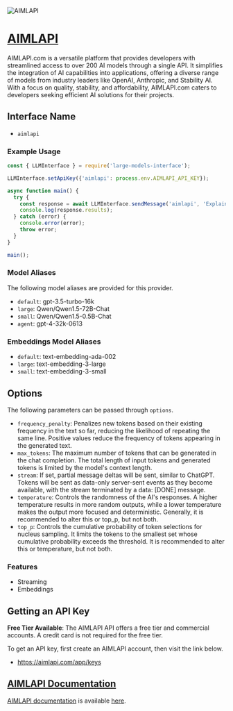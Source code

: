 ![AIMLAPI](https://cdn.prod.website-files.com/65b8f36fa600366bc7cf9a67/65e055f2cce5ca962f833d3f_Group%201000007684.png)

# [AIMLAPI](https://aimlapi.com)

AIMLAPI.com is a versatile platform that provides developers with streamlined access to over 200 AI models through a single API. It simplifies the integration of AI capabilities into applications, offering a diverse range of models from industry leaders like OpenAI, Anthropic, and Stability AI. With a focus on quality, stability, and affordability, AIMLAPI.com caters to developers seeking efficient AI solutions for their projects.

## Interface Name

- `aimlapi`

### Example Usage

```javascript
const { LLMInterface } = require('large-models-interface');

LLMInterface.setApiKey({'aimlapi': process.env.AIMLAPI_API_KEY});

async function main() {
  try {
    const response = await LLMInterface.sendMessage('aimlapi', 'Explain the importance of low latency LLMs.');
    console.log(response.results);
  } catch (error) {
    console.error(error);
    throw error;
  }
}

main();
```

### Model Aliases

The following model aliases are provided for this provider. 

- `default`: gpt-3.5-turbo-16k
- `large`: Qwen/Qwen1.5-72B-Chat
- `small`: Qwen/Qwen1.5-0.5B-Chat
- `agent`: gpt-4-32k-0613

### Embeddings Model Aliases

- `default`: text-embedding-ada-002
- `large`: text-embedding-3-large
- `small`: text-embedding-3-small


## Options

The following parameters can be passed through `options`.

- `frequency_penalty`: Penalizes new tokens based on their existing frequency in the text so far, reducing the likelihood of repeating the same line. Positive values reduce the frequency of tokens appearing in the generated text.
- `max_tokens`: The maximum number of tokens that can be generated in the chat completion. The total length of input tokens and generated tokens is limited by the model's context length.
- `stream`: If set, partial message deltas will be sent, similar to ChatGPT. Tokens will be sent as data-only server-sent events as they become available, with the stream terminated by a data: [DONE] message.
- `temperature`: Controls the randomness of the AI's responses. A higher temperature results in more random outputs, while a lower temperature makes the output more focused and deterministic. Generally, it is recommended to alter this or top_p, but not both.
- `top_p`: Controls the cumulative probability of token selections for nucleus sampling. It limits the tokens to the smallest set whose cumulative probability exceeds the threshold. It is recommended to alter this or temperature, but not both.


### Features

- Streaming
- Embeddings


## Getting an API Key

**Free Tier Available**: The AIMLAPI API offers a free tier and commercial accounts. A credit card is not required for the free tier.

To get an API key, first create an AIMLAPI account, then visit the link below.

- https://aimlapi.com/app/keys


## [AIMLAPI Documentation](https://docs.aimlapi.com/)

[AIMLAPI documentation](https://docs.aimlapi.com/) is available [here](https://docs.aimlapi.com/).
